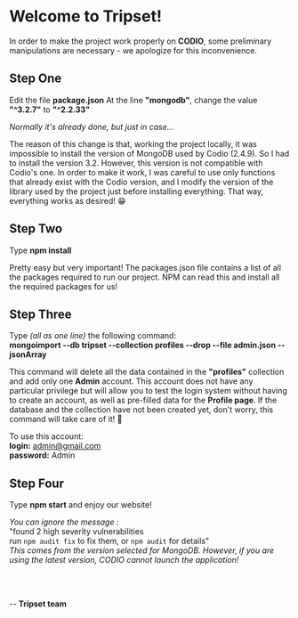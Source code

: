 
# Welcome to Tripset!

In order to make the project work properly on **CODIO**, some preliminary manipulations are necessary - we apologize for this inconvenience. 

## Step One
Edit the file **package.json**
At the line **"mongodb"**, change the value **"^3.2.7"** to **"^2.2.33"**

*Normally it's already done, but just in case...*

The reason of this change is that, working the project locally, it was impossible to install the version of MongoDB used by Codio (2.4.9). So I had to install the version 3.2. However, this version is not compatible with Codio's one. 
In order to make it work, I was careful to use only functions that already exist with the Codio version, and I modify the version of the library used by the project just before installing everything. 
That way, everything works as desired! 😁

## Step Two
Type **npm install**

Pretty easy but very important!
The packages.json file contains a list of all the packages required to run our project.
NPM can read this and install all the required packages for us!

## Step Three
Type *(all as one line)* the following command: <br/>
**mongoimport --db tripset --collection profiles --drop --file admin.json --jsonArray**

This command will delete all the data contained in the **"profiles"** collection and add only one **Admin** account.
This account does not have any particular privilege but will allow you to test the login system without having to create an account, as well as pre-filled data for the **Profile page**.
If the database and the collection have not been created yet, don't worry, this command will take care of it! 🤩 

To use this account: <br/>
**login:** admin@gmail.com <br/>
**password:** Admin 


## Step Four
Type **npm start**  and enjoy our website!

*You can ignore the message :* <br/>
"found 2 high severity vulnerabilities <br/> run `npm audit fix` to fix them, or `npm audit` for details" <br/>
*This comes from the version selected for MongoDB. However, if you are using the latest version, CODIO cannot launch the application!*

<br/>
<br/>

-- **Tripset team**                           
                                              


